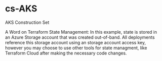 # cs-AKS
 AKS Construction Set

A Word on Terraform State Management:
In this example, state is stored in an Azure Storage account that was created out-of-band.  All deployments reference this storage account using an storage account access key, however you may choose to use other tools for state managment, like Terraform Cloud after making the necessary code changes.


